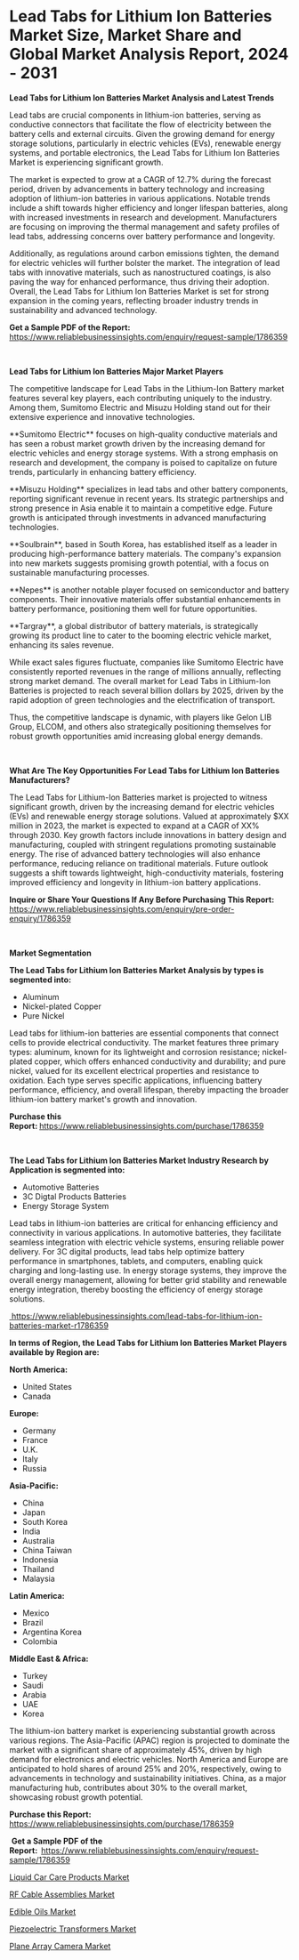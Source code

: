 <p><h1>Lead Tabs for Lithium Ion Batteries Market Size, Market Share and Global Market Analysis Report, 2024 - 2031</h1></p><p><strong>Lead Tabs for Lithium Ion Batteries Market Analysis and Latest Trends</strong></p>
<p><p>Lead tabs are crucial components in lithium-ion batteries, serving as conductive connectors that facilitate the flow of electricity between the battery cells and external circuits. Given the growing demand for energy storage solutions, particularly in electric vehicles (EVs), renewable energy systems, and portable electronics, the Lead Tabs for Lithium Ion Batteries Market is experiencing significant growth.</p><p>The market is expected to grow at a CAGR of 12.7% during the forecast period, driven by advancements in battery technology and increasing adoption of lithium-ion batteries in various applications. Notable trends include a shift towards higher efficiency and longer lifespan batteries, along with increased investments in research and development. Manufacturers are focusing on improving the thermal management and safety profiles of lead tabs, addressing concerns over battery performance and longevity.</p><p>Additionally, as regulations around carbon emissions tighten, the demand for electric vehicles will further bolster the market. The integration of lead tabs with innovative materials, such as nanostructured coatings, is also paving the way for enhanced performance, thus driving their adoption. Overall, the Lead Tabs for Lithium Ion Batteries Market is set for strong expansion in the coming years, reflecting broader industry trends in sustainability and advanced technology.</p></p>
<p><strong>Get a Sample PDF of the Report:&nbsp;</strong> <a href="https://www.reliablebusinessinsights.com/enquiry/request-sample/1786359?utm_campaign=102&utm_medium=2&utm_source=Github&utm_content=ia&utm_term=09102024&utm_id=lead-tabs-for-lithium-ion-batteries">https://www.reliablebusinessinsights.com/enquiry/request-sample/1786359</a></p>
<p>&nbsp;</p>
<p><strong>Lead Tabs for Lithium Ion Batteries Major Market Players</strong></p>
<p><p>The competitive landscape for Lead Tabs in the Lithium-Ion Battery market features several key players, each contributing uniquely to the industry. Among them, Sumitomo Electric and Misuzu Holding stand out for their extensive experience and innovative technologies.</p><p>**Sumitomo Electric** focuses on high-quality conductive materials and has seen a robust market growth driven by the increasing demand for electric vehicles and energy storage systems. With a strong emphasis on research and development, the company is poised to capitalize on future trends, particularly in enhancing battery efficiency.</p><p>**Misuzu Holding** specializes in lead tabs and other battery components, reporting significant revenue in recent years. Its strategic partnerships and strong presence in Asia enable it to maintain a competitive edge. Future growth is anticipated through investments in advanced manufacturing technologies.</p><p>**Soulbrain**, based in South Korea, has established itself as a leader in producing high-performance battery materials. The company's expansion into new markets suggests promising growth potential, with a focus on sustainable manufacturing processes.</p><p>**Nepes** is another notable player focused on semiconductor and battery components. Their innovative materials offer substantial enhancements in battery performance, positioning them well for future opportunities.</p><p>**Targray**, a global distributor of battery materials, is strategically growing its product line to cater to the booming electric vehicle market, enhancing its sales revenue.</p><p>While exact sales figures fluctuate, companies like Sumitomo Electric have consistently reported revenues in the range of millions annually, reflecting strong market demand. The overall market for Lead Tabs in Lithium-Ion Batteries is projected to reach several billion dollars by 2025, driven by the rapid adoption of green technologies and the electrification of transport. </p><p>Thus, the competitive landscape is dynamic, with players like Gelon LIB Group, ELCOM, and others also strategically positioning themselves for robust growth opportunities amid increasing global energy demands.</p></p>
<p>&nbsp;</p>
<p><strong>What Are The Key Opportunities For Lead Tabs for Lithium Ion Batteries Manufacturers?</strong></p>
<p><p>The Lead Tabs for Lithium-Ion Batteries market is projected to witness significant growth, driven by the increasing demand for electric vehicles (EVs) and renewable energy storage solutions. Valued at approximately $XX million in 2023, the market is expected to expand at a CAGR of XX% through 2030. Key growth factors include innovations in battery design and manufacturing, coupled with stringent regulations promoting sustainable energy. The rise of advanced battery technologies will also enhance performance, reducing reliance on traditional materials. Future outlook suggests a shift towards lightweight, high-conductivity materials, fostering improved efficiency and longevity in lithium-ion battery applications.</p></p>
<p><strong>Inquire or Share Your Questions If Any Before Purchasing This Report:</strong> <a href="https://www.reliablebusinessinsights.com/enquiry/pre-order-enquiry/1786359?utm_campaign=102&utm_medium=2&utm_source=Github&utm_content=ia&utm_term=09102024&utm_id=lead-tabs-for-lithium-ion-batteries">https://www.reliablebusinessinsights.com/enquiry/pre-order-enquiry/1786359</a></p>
<p>&nbsp;</p>
<p><strong>Market Segmentation</strong></p>
<p><strong>The Lead Tabs for Lithium Ion Batteries Market Analysis by types is segmented into:</strong></p>
<p><ul><li>Aluminum</li><li>Nickel-plated Copper</li><li>Pure Nickel</li></ul></p>
<p><p>Lead tabs for lithium-ion batteries are essential components that connect cells to provide electrical conductivity. The market features three primary types: aluminum, known for its lightweight and corrosion resistance; nickel-plated copper, which offers enhanced conductivity and durability; and pure nickel, valued for its excellent electrical properties and resistance to oxidation. Each type serves specific applications, influencing battery performance, efficiency, and overall lifespan, thereby impacting the broader lithium-ion battery market's growth and innovation.</p></p>
<p><strong>Purchase this Report:&nbsp;</strong><a href="https://www.reliablebusinessinsights.com/purchase/1786359?utm_campaign=102&utm_medium=2&utm_source=Github&utm_content=ia&utm_term=09102024&utm_id=lead-tabs-for-lithium-ion-batteries">https://www.reliablebusinessinsights.com/purchase/1786359</a></p>
<p>&nbsp;</p>
<p><strong>The Lead Tabs for Lithium Ion Batteries Market Industry Research by Application is segmented into:</strong></p>
<p><ul><li>Automotive Batteries</li><li>3C Digtal Products Batteries</li><li>Energy Storage System</li></ul></p>
<p><p>Lead tabs in lithium-ion batteries are critical for enhancing efficiency and connectivity in various applications. In automotive batteries, they facilitate seamless integration with electric vehicle systems, ensuring reliable power delivery. For 3C digital products, lead tabs help optimize battery performance in smartphones, tablets, and computers, enabling quick charging and long-lasting use. In energy storage systems, they improve the overall energy management, allowing for better grid stability and renewable energy integration, thereby boosting the efficiency of energy storage solutions.</p></p>
<p><a href="https://www.reliablebusinessinsights.com/lead-tabs-for-lithium-ion-batteries-market-r1786359?utm_campaign=102&utm_medium=2&utm_source=Github&utm_content=ia&utm_term=09102024&utm_id=lead-tabs-for-lithium-ion-batteries">&nbsp;https://www.reliablebusinessinsights.com/lead-tabs-for-lithium-ion-batteries-market-r1786359</a></p>
<p><strong>In terms of Region, the Lead Tabs for Lithium Ion Batteries Market Players available by Region are:</strong></p>
<p>
    <p> <strong> North America: </strong>
        <ul>
            <li>United States</li>
            <li>Canada</li>
        </ul>
        </p> 
    <p> <strong> Europe: </strong>
        <ul>
            <li>Germany</li>
            <li>France</li>
            <li>U.K.</li>
            <li>Italy</li>
            <li>Russia</li>
        </ul>
        </p> 
    <p> <strong> Asia-Pacific: </strong>
        <ul>
            <li>China</li>
            <li>Japan</li>
            <li>South Korea</li>
            <li>India</li>
            <li>Australia</li>
            <li>China Taiwan</li>
            <li>Indonesia</li>
            <li>Thailand</li>
            <li>Malaysia</li>
        </ul>
        </p> 
    <p> <strong> Latin America: </strong>
        <ul>
            <li>Mexico</li>
            <li>Brazil</li>
            <li>Argentina Korea</li>
            <li>Colombia</li>
        </ul>
        </p> 
    <p> <strong> Middle East & Africa: </strong>
        <ul>
            <li>Turkey</li>
            <li>Saudi</li>
            <li>Arabia</li>
            <li>UAE</li>
            <li>Korea</li>
        </ul>
    </p>
    </p>
<p><p>The lithium-ion battery market is experiencing substantial growth across various regions. The Asia-Pacific (APAC) region is projected to dominate the market with a significant share of approximately 45%, driven by high demand for electronics and electric vehicles. North America and Europe are anticipated to hold shares of around 25% and 20%, respectively, owing to advancements in technology and sustainability initiatives. China, as a major manufacturing hub, contributes about 30% to the overall market, showcasing robust growth potential.</p></p>
<p><strong>Purchase this Report: </strong><a href="https://www.reliablebusinessinsights.com/purchase/1786359?utm_campaign=102&utm_medium=2&utm_source=Github&utm_content=ia&utm_term=09102024&utm_id=lead-tabs-for-lithium-ion-batteries">https://www.reliablebusinessinsights.com/purchase/1786359</a></p>
<p>&nbsp;<strong>Get a Sample PDF of the Report:&nbsp;&nbsp;</strong><a href="https://www.reliablebusinessinsights.com/enquiry/request-sample/1786359?utm_campaign=102&utm_medium=2&utm_source=Github&utm_content=ia&utm_term=09102024&utm_id=lead-tabs-for-lithium-ion-batteries">https://www.reliablebusinessinsights.com/enquiry/request-sample/1786359</a></p>
<p><strong></strong></p>
<p><p><a href="https://github.com/SidorelaGurakuqi596/Market-Research-Report-List-1/blob/main/liquid-car-care-products-market.md?utm_campaign=102&utm_medium=2&utm_source=Github&utm_content=ia&utm_term=09102024&utm_id=lead-tabs-for-lithium-ion-batteries">Liquid Car Care Products Market</a></p><p><a href="https://www.linkedin.com/pulse/rf-cable-assemblies-market-size-share-growth-analysis-type-ibbuf?utm_campaign=102&utm_medium=2&utm_source=Github&utm_content=ia&utm_term=09102024&utm_id=lead-tabs-for-lithium-ion-batteries">RF Cable Assemblies Market</a></p><p><a href="https://issuu.com/reportprime-2/docs/edible-oils-market-size-2030.pptx_b56ed925737251?utm_campaign=102&utm_medium=2&utm_source=Github&utm_content=ia&utm_term=09102024&utm_id=lead-tabs-for-lithium-ion-batteries">Edible Oils Market</a></p><p><a href="https://www.linkedin.com/pulse/emerging-opportunities-challenges-global-piezoelectric-transformers-ymrce?utm_campaign=102&utm_medium=2&utm_source=Github&utm_content=ia&utm_term=09102024&utm_id=lead-tabs-for-lithium-ion-batteries">Piezoelectric Transformers Market</a></p><p><a href="https://github.com/arielleyseb/Market-Research-Report-List-1/blob/main/plane-array-camera-market.md?utm_campaign=102&utm_medium=2&utm_source=Github&utm_content=ia&utm_term=09102024&utm_id=lead-tabs-for-lithium-ion-batteries">Plane Array Camera Market</a></p></p>